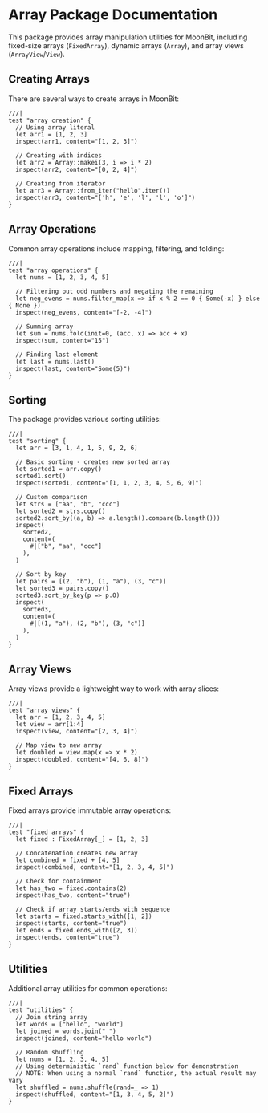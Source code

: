# Array Package Documentation

This package provides array manipulation utilities for MoonBit, including fixed-size arrays (`FixedArray`), dynamic arrays (`Array`), and array views (`ArrayView`/`View`).

## Creating Arrays

There are several ways to create arrays in MoonBit:

```moonbit
///|
test "array creation" {
  // Using array literal
  let arr1 = [1, 2, 3]
  inspect(arr1, content="[1, 2, 3]")

  // Creating with indices
  let arr2 = Array::makei(3, i => i * 2)
  inspect(arr2, content="[0, 2, 4]")

  // Creating from iterator
  let arr3 = Array::from_iter("hello".iter())
  inspect(arr3, content="['h', 'e', 'l', 'l', 'o']")
}
```

## Array Operations

Common array operations include mapping, filtering, and folding:

```moonbit
///|
test "array operations" {
  let nums = [1, 2, 3, 4, 5]

  // Filtering out odd numbers and negating the remaining
  let neg_evens = nums.filter_map(x => if x % 2 == 0 { Some(-x) } else { None })
  inspect(neg_evens, content="[-2, -4]")

  // Summing array
  let sum = nums.fold(init=0, (acc, x) => acc + x)
  inspect(sum, content="15")

  // Finding last element
  let last = nums.last()
  inspect(last, content="Some(5)")
}
```

## Sorting

The package provides various sorting utilities:

```moonbit
///|
test "sorting" {
  let arr = [3, 1, 4, 1, 5, 9, 2, 6]

  // Basic sorting - creates new sorted array
  let sorted1 = arr.copy()
  sorted1.sort()
  inspect(sorted1, content="[1, 1, 2, 3, 4, 5, 6, 9]")

  // Custom comparison
  let strs = ["aa", "b", "ccc"]
  let sorted2 = strs.copy()
  sorted2.sort_by((a, b) => a.length().compare(b.length()))
  inspect(
    sorted2,
    content=(
      #|["b", "aa", "ccc"]
    ),
  )

  // Sort by key
  let pairs = [(2, "b"), (1, "a"), (3, "c")]
  let sorted3 = pairs.copy()
  sorted3.sort_by_key(p => p.0)
  inspect(
    sorted3,
    content=(
      #|[(1, "a"), (2, "b"), (3, "c")]
    ),
  )
}
```

## Array Views

Array views provide a lightweight way to work with array slices:

```moonbit
///|
test "array views" {
  let arr = [1, 2, 3, 4, 5]
  let view = arr[1:4]
  inspect(view, content="[2, 3, 4]")

  // Map view to new array
  let doubled = view.map(x => x * 2)
  inspect(doubled, content="[4, 6, 8]")
}
```

## Fixed Arrays

Fixed arrays provide immutable array operations:

```moonbit
///|
test "fixed arrays" {
  let fixed : FixedArray[_] = [1, 2, 3]

  // Concatenation creates new array
  let combined = fixed + [4, 5]
  inspect(combined, content="[1, 2, 3, 4, 5]")

  // Check for containment
  let has_two = fixed.contains(2)
  inspect(has_two, content="true")

  // Check if array starts/ends with sequence
  let starts = fixed.starts_with([1, 2])
  inspect(starts, content="true")
  let ends = fixed.ends_with([2, 3])
  inspect(ends, content="true")
}
```

## Utilities

Additional array utilities for common operations:

```moonbit
///|
test "utilities" {
  // Join string array
  let words = ["hello", "world"]
  let joined = words.join(" ")
  inspect(joined, content="hello world")

  // Random shuffling
  let nums = [1, 2, 3, 4, 5]
  // Using deterministic `rand` function below for demonstration
  // NOTE: When using a normal `rand` function, the actual result may vary
  let shuffled = nums.shuffle(rand=_ => 1)
  inspect(shuffled, content="[1, 3, 4, 5, 2]")
}
```





